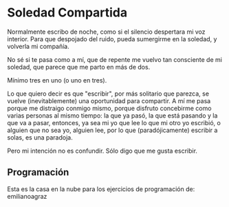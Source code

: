 # Soledad Compartida

Normalmente escribo de noche, como si el silencio despertara mi voz interior. Para que despojado del ruido, pueda sumergirme en la soledad, y volverla mi compañía.

No sé si te pasa como a mí, que de repente me vuelvo tan consciente de mi soledad, que parece que me parto en más de dos. 

Mínimo tres en uno (o uno en tres).

Lo que quiero decir es que "escribir", por más solitario que parezca, se vuelve (inevitablemente) una oportunidad para compartir. A mí me pasa porque me distraigo conmigo mismo, porque disfruto concebirme como varias personas al mismo tiempo: la que ya pasó, la que está pasando y la que va a pasar, entonces, ya sea mi yo que lee lo que mi otro yo escribió, o alguien que no sea yo, alguien lee, por lo que (paradójicamente) escribir a solas, es una paradoja.

Pero mi intención no es confundir. Sólo digo que me gusta escribir.

## Programación

Esta es la casa en la nube para los ejercicios de programación de: emilianoagraz
